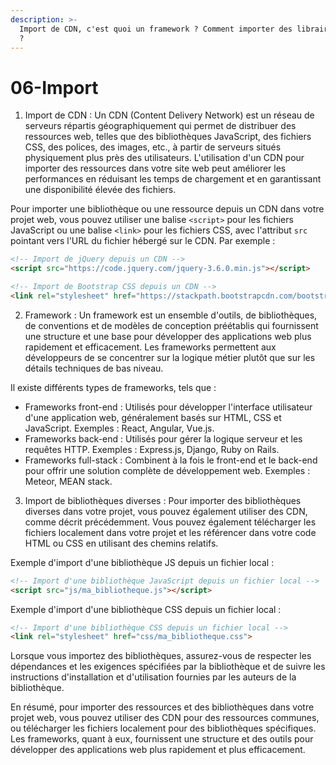 ```yaml
---
description: >-
  Import de CDN, c'est quoi un framework ? Comment importer des librairy diverse
  ?
---
```


# 06-Import

1. Import de CDN : Un CDN (Content Delivery Network) est un réseau de serveurs répartis géographiquement qui permet de distribuer des ressources web, telles que des bibliothèques JavaScript, des fichiers CSS, des polices, des images, etc., à partir de serveurs situés physiquement plus près des utilisateurs. L'utilisation d'un CDN pour importer des ressources dans votre site web peut améliorer les performances en réduisant les temps de chargement et en garantissant une disponibilité élevée des fichiers.

Pour importer une bibliothèque ou une ressource depuis un CDN dans votre projet web, vous pouvez utiliser une balise `<script>` pour les fichiers JavaScript ou une balise `<link>` pour les fichiers CSS, avec l'attribut `src` pointant vers l'URL du fichier hébergé sur le CDN. Par exemple :

```html
<!-- Import de jQuery depuis un CDN -->
<script src="https://code.jquery.com/jquery-3.6.0.min.js"></script>

<!-- Import de Bootstrap CSS depuis un CDN -->
<link rel="stylesheet" href="https://stackpath.bootstrapcdn.com/bootstrap/4.5.2/css/bootstrap.min.css">
```

2. Framework : Un framework est un ensemble d'outils, de bibliothèques, de conventions et de modèles de conception préétablis qui fournissent une structure et une base pour développer des applications web plus rapidement et efficacement. Les frameworks permettent aux développeurs de se concentrer sur la logique métier plutôt que sur les détails techniques de bas niveau.

Il existe différents types de frameworks, tels que :

* Frameworks front-end : Utilisés pour développer l'interface utilisateur d'une application web, généralement basés sur HTML, CSS et JavaScript. Exemples : React, Angular, Vue.js.
* Frameworks back-end : Utilisés pour gérer la logique serveur et les requêtes HTTP. Exemples : Express.js, Django, Ruby on Rails.
* Frameworks full-stack : Combinent à la fois le front-end et le back-end pour offrir une solution complète de développement web. Exemples : Meteor, MEAN stack.

3. Import de bibliothèques diverses : Pour importer des bibliothèques diverses dans votre projet, vous pouvez également utiliser des CDN, comme décrit précédemment. Vous pouvez également télécharger les fichiers localement dans votre projet et les référencer dans votre code HTML ou CSS en utilisant des chemins relatifs.

Exemple d'import d'une bibliothèque JS depuis un fichier local :

```html
<!-- Import d'une bibliothèque JavaScript depuis un fichier local -->
<script src="js/ma_bibliotheque.js"></script>
```

Exemple d'import d'une bibliothèque CSS depuis un fichier local :

```html
<!-- Import d'une bibliothèque CSS depuis un fichier local -->
<link rel="stylesheet" href="css/ma_bibliotheque.css">
```

Lorsque vous importez des bibliothèques, assurez-vous de respecter les dépendances et les exigences spécifiées par la bibliothèque et de suivre les instructions d'installation et d'utilisation fournies par les auteurs de la bibliothèque.

En résumé, pour importer des ressources et des bibliothèques dans votre projet web, vous pouvez utiliser des CDN pour des ressources communes, ou télécharger les fichiers localement pour des bibliothèques spécifiques. Les frameworks, quant à eux, fournissent une structure et des outils pour développer des applications web plus rapidement et plus efficacement.

